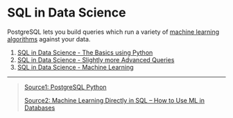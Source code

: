 # SQL in Data Science

PostgreSQL lets you build queries which run a variety of [machine learning algorithms](https://www.postgresql.org/docs/13/functions-aggregate.html) against your data.


1. [SQL in Data Science - The Basics using Python](https://mpolinowski.github.io/docs/IoT-and-Machine-Learning/ML/2023-06-27-sql-in-data-science-basics/2023-06-27)
2. [SQL in Data Science - Slightly more Advanced Queries](https://mpolinowski.github.io/docs/IoT-and-Machine-Learning/ML/2023-06-30-sql-in-data-science-advanced/2023-06-30)
3. [SQL in Data Science - Machine Learning](https://mpolinowski.github.io/docs/IoT-and-Machine-Learning/ML/2023-07-02-sql-in-data-science-ml/2023-07-02)
<!-- 4. [SQL in Data Science - PySpark](https://mpolinowski.github.io/docs/IoT-and-Machine-Learning/ML/2023-07-02-sql-in-data-science-pyspark/2023-07-02) -->


---

> [Source1: PostgreSQL Python](https://www.postgresqltutorial.com/postgresql-python/)
> 
> [Source2: Machine Learning Directly in SQL – How to Use ML in Databases](https://www.freecodecamp.org/news/machine-learning-directly-in-sql/) 


